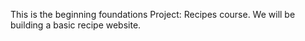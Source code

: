 This is the beginning foundations Project: Recipes course. We will be building a basic recipe website. 